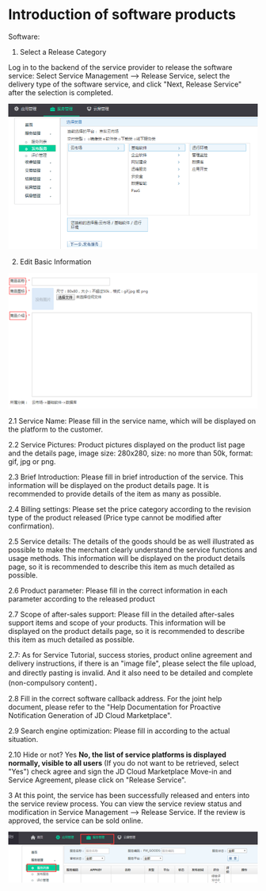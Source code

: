 # Introduction of software products
Software:
1. Select a Release Category

Log in to the backend of the service provider to release the software service: Select Service Management --> Release Service, select the delivery type of the software service, and click "Next, Release Service" after the selection is completed.

![image](https://github.com/jdcloudcom/cn/blob/edit/documentation/Marketplace/Marketplace/MarketPlace-Image/%E8%BD%AF%E4%BB%B61.png)

2. Edit Basic Information

![image](https://github.com/jdcloudcom/cn/blob/edit/documentation/Marketplace/Marketplace/MarketPlace-Image/%E8%BD%AF%E4%BB%B62.png)


2.1 Service Name: Please fill in the service name, which will be displayed on the platform to the customer.

2.2 Service Pictures: Product pictures displayed on the product list page and the details page, image size: 280x280, size: no more than 50k, format: gif, jpg or png.

2.3 Brief Introduction: Please fill in brief introduction of the service. This information will be displayed on the product details page. It is recommended to provide details of the item as many as possible.

2.4 Billing settings: Please set the price category according to the revision type of the product released (Price type cannot be modified after confirmation).

2.5 Service details: The details of the goods should be as well illustrated as possible to make the merchant clearly understand the service functions and usage methods. This information will be displayed on the product details page, so it is recommended to describe this item as much detailed as possible.

2.6 Product parameter: Please fill in the correct information in each parameter according to the released product

2.7 Scope of after-sales support: Please fill in the detailed after-sales support items and scope of your products. This information will be displayed on the product details page, so it is recommended to describe this item as much detailed as possible.

2.7: As for Service Tutorial, success stories, product online agreement and delivery instructions, if there is an "image file", please select the file upload, and directly pasting is invalid. And it also need to be detailed and complete　(non-compulsory content)．

2.8 Fill in the correct software callback address. For the joint help document, please refer to the "Help Documentation for Proactive Notification Generation of JD Cloud Marketplace".

2.9 Search engine optimization: Please fill in according to the actual situation.

2.10 Hide or not? Yes **No, the list of service platforms is displayed normally, visible to all users** (If you do not want to be retrieved, select "Yes") check agree and sign the JD Cloud Marketplace Move-in and Service Agreement, please click on "Release Service".



3 At this point, the service has been successfully released and enters into the service review process. You can view the service review status and modification in Service Management --> Release Service. If the review is approved, the service can be sold online.

![image](https://github.com/jdcloudcom/cn/blob/edit/documentation/Marketplace/Marketplace/MarketPlace-Image/%E8%BD%AF%E4%BB%B63.png)

